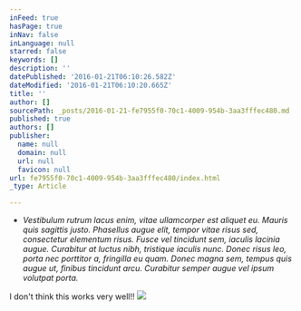```yaml
---
inFeed: true
hasPage: true
inNav: false
inLanguage: null
starred: false
keywords: []
description: ''
datePublished: '2016-01-21T06:10:26.582Z'
dateModified: '2016-01-21T06:10:20.665Z'
title: ''
author: []
sourcePath: _posts/2016-01-21-fe7955f0-70c1-4009-954b-3aa3fffec480.md
published: true
authors: []
publisher:
  name: null
  domain: null
  url: null
  favicon: null
url: fe7955f0-70c1-4009-954b-3aa3fffec480/index.html
_type: Article

---
```

* _Vestibulum rutrum lacus enim, vitae ullamcorper est aliquet eu. Mauris quis sagittis justo. Phasellus augue elit, tempor vitae risus sed, consectetur elementum risus. Fusce vel tincidunt sem, iaculis lacinia augue. Curabitur at luctus nibh, tristique iaculis nunc. Donec risus leo, porta nec porttitor a, fringilla eu quam. Donec magna sem, tempus quis augue ut, finibus tincidunt arcu. Curabitur semper augue vel ipsum volutpat porta._

I don't think this works very well!!
![](https://the-grid-user-content.s3-us-west-2.amazonaws.com/c41f7e5f-1119-411e-8b12-6fc1f9f6c44b.jpg)